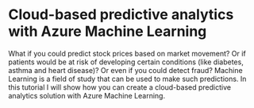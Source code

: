 # Cloud-based predictive analytics with Azure Machine Learning

What if you could predict stock prices based on market movement? Or if patients would be at risk of developing certain conditions (like diabetes, asthma and heart disease)? Or even if you could detect fraud?
Machine Learning is a field of study that can be used to make such predictions. In this tutorial I will show how you can create a cloud-based predictive analytics solution with Azure Machine Learning.